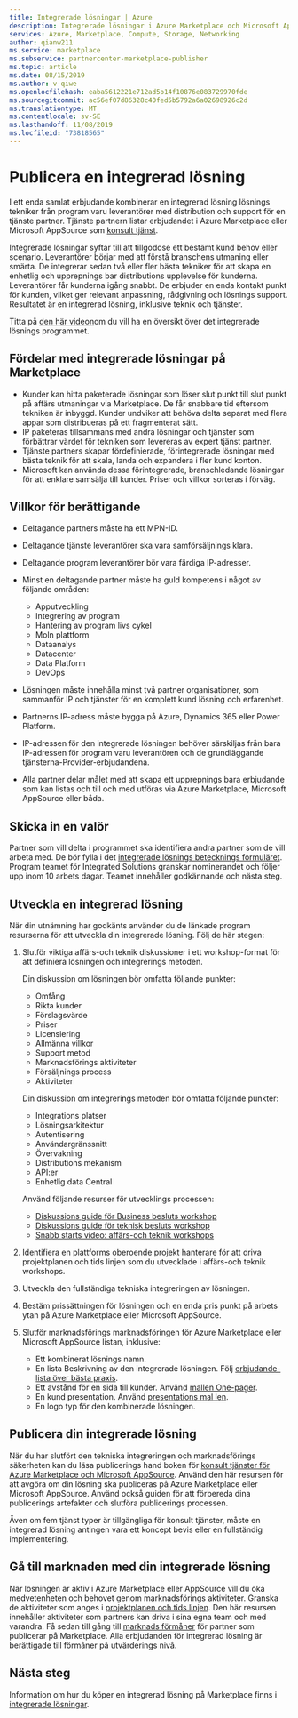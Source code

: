 ```yaml
---
title: Integrerade lösningar | Azure
description: Integrerade lösningar i Azure Marketplace och Microsoft AppSource
services: Azure, Marketplace, Compute, Storage, Networking
author: qianw211
ms.service: marketplace
ms.subservice: partnercenter-marketplace-publisher
ms.topic: article
ms.date: 08/15/2019
ms.author: v-qiwe
ms.openlocfilehash: eaba5612221e712ad5b14f10876e083729970fde
ms.sourcegitcommit: ac56ef07d86328c40fed5b5792a6a02698926c2d
ms.translationtype: MT
ms.contentlocale: sv-SE
ms.lasthandoff: 11/08/2019
ms.locfileid: "73818565"
---
```

# <a name="publish-an-integrated-solution"></a>Publicera en integrerad lösning

I ett enda samlat erbjudande kombinerar en integrerad lösning lösnings tekniker från program varu leverantörer med distribution och support för en tjänste partner. Tjänste partnern listar erbjudandet i Azure Marketplace eller Microsoft AppSource som [konsult tjänst](https://docs.microsoft.com/azure/marketplace/consulting-services).

Integrerade lösningar syftar till att tillgodose ett bestämt kund behov eller scenario. Leverantörer börjar med att förstå branschens utmaning eller smärta. De integrerar sedan två eller fler bästa tekniker för att skapa en enhetlig och upprepnings bar distributions upplevelse för kunderna. Leverantörer får kunderna igång snabbt. De erbjuder en enda kontakt punkt för kunden, vilket ger relevant anpassning, rådgivning och lösnings support. Resultatet är en integrerad lösning, inklusive teknik och tjänster.

Titta på [den här videon](https://aka.ms/AA5qos4)om du vill ha en översikt över det integrerade lösnings programmet.

## <a name="benefits-of-integrated-solutions-in-the-marketplace"></a>Fördelar med integrerade lösningar på Marketplace

* Kunder kan hitta paketerade lösningar som löser slut punkt till slut punkt på affärs utmaningar via Marketplace. De får snabbare tid eftersom tekniken är inbyggd. Kunder undviker att behöva delta separat med flera appar som distribueras på ett fragmenterat sätt.
* IP paketeras tillsammans med andra lösningar och tjänster som förbättrar värdet för tekniken som levereras av expert tjänst partner.
* Tjänste partners skapar fördefinierade, förintegrerade lösningar med bästa teknik för att skala, landa och expandera i fler kund konton.
* Microsoft kan använda dessa förintegrerade, branschledande lösningar för att enklare samsälja till kunder. Priser och villkor sorteras i förväg. 

## <a name="eligibility-criteria"></a>Villkor för berättigande

* Deltagande partners måste ha ett MPN-ID.
* Deltagande tjänste leverantörer ska vara samförsäljnings klara.
* Deltagande program leverantörer bör vara färdiga IP-adresser. 
* Minst en deltagande partner måste ha guld kompetens i något av följande områden:

    * Apputveckling
    * Integrering av program
    * Hantering av program livs cykel
    * Moln plattform
    * Dataanalys
    * Datacenter
    * Data Platform
    * DevOps

* Lösningen måste innehålla minst två partner organisationer, som sammanför IP och tjänster för en komplett kund lösning och erfarenhet.
* Partnerns IP-adress måste bygga på Azure, Dynamics 365 eller Power Platform.
* IP-adressen för den integrerade lösningen behöver särskiljas från bara IP-adressen för program varu leverantören och de grundläggande tjänsterna-Provider-erbjudandena.
* Alla partner delar målet med att skapa ett upprepnings bara erbjudande som kan listas och till och med utföras via Azure Marketplace, Microsoft AppSource eller båda.

## <a name="submit-a-nomination"></a>Skicka in en valör

Partner som vill delta i programmet ska identifiera andra partner som de vill arbeta med. De bör fylla i det [integrerade lösnings betecknings formuläret](https://aka.ms/AA5qicu). Program teamet för Integrated Solutions granskar nominerandet och följer upp inom 10 arbets dagar. Teamet innehåller godkännande och nästa steg. 

## <a name="develop-an-integrated-solution"></a>Utveckla en integrerad lösning 

När din utnämning har godkänts använder du de länkade program resurserna för att utveckla din integrerade lösning. Följ de här stegen: 

1. Slutför viktiga affärs-och teknik diskussioner i ett workshop-format för att definiera lösningen och integrerings metoden. 

    Din diskussion om lösningen bör omfatta följande punkter:
    * Omfång
    * Rikta kunder
    * Förslagsvärde
    * Priser
    * Licensiering
    * Allmänna villkor
    * Support metod
    * Marknadsförings aktiviteter
    * Försäljnings process
    * Aktiviteter

    Din diskussion om integrerings metoden bör omfatta följande punkter: 
    * Integrations platser
    * Lösningsarkitektur
    * Autentisering
    * Användargränssnitt
    * Övervakning
    * Distributions mekanism
    * API:er
    * Enhetlig data Central

    Använd följande resurser för utvecklings processen:

    * [Diskussions guide för Business besluts workshop](https://aka.ms/AA5qicx)
    * [Diskussions guide för teknisk besluts workshop](https://aka.ms/AA5qid1)
    * [Snabb starts video: affärs-och teknik workshops](https://aka.ms/AA5qos9)

1. Identifiera en plattforms oberoende projekt hanterare för att driva projektplanen och tids linjen som du utvecklade i affärs-och teknik workshops.

1. Utveckla den fullständiga tekniska integreringen av lösningen.

1. Bestäm prissättningen för lösningen och en enda pris punkt på arbets ytan på Azure Marketplace eller Microsoft AppSource.

1. Slutför marknadsförings marknadsföringen för Azure Marketplace eller Microsoft AppSource listan, inklusive:

    * Ett kombinerat lösnings namn.
    * En lista Beskrivning av den integrerade lösningen. Följ [erbjudande-lista över bästa praxis](https://docs.microsoft.com/azure/marketplace/gtm-offer-listing-best-practices).
    * Ett avstånd för en sida till kunder. Använd [mallen One-pager](https://aka.ms/AA5s08a).
    * En kund presentation. Använd [presentations mal len](https://aka.ms/AA5s7ql).
    * En logo typ för den kombinerade lösningen. 

## <a name="publish-your-integrated-solution"></a>Publicera din integrerade lösning 

När du har slutfört den tekniska integreringen och marknadsförings säkerheten kan du läsa publicerings hand boken för [konsult tjänster för Azure Marketplace och Microsoft AppSource](https://docs.microsoft.com/azure/marketplace/consulting-services). Använd den här resursen för att avgöra om din lösning ska publiceras på Azure Marketplace eller Microsoft AppSource. Använd också guiden för att förbereda dina publicerings artefakter och slutföra publicerings processen.

Även om fem tjänst typer är tillgängliga för konsult tjänster, måste en integrerad lösning antingen vara ett koncept bevis eller en fullständig implementering.

## <a name="go-to-market-with-your-integrated-solution"></a>Gå till marknaden med din integrerade lösning 

När lösningen är aktiv i Azure Marketplace eller AppSource vill du öka medvetenheten och behovet genom marknadsförings aktiviteter. Granska de aktiviteter som anges i [projektplanen och tids linjen](https://aka.ms/AA5qiuc). Den här resursen innehåller aktiviteter som partners kan driva i sina egna team och med varandra. Få sedan till gång till [marknads förmåner](https://docs.microsoft.com/azure/marketplace/gtm-your-marketplace-benefits#list-trial-and-consulting-benefits) för partner som publicerar på Marketplace. Alla erbjudanden för integrerad lösning är berättigade till förmåner på utvärderings nivå.

## <a name="next-steps"></a>Nästa steg

Information om hur du köper en integrerad lösning på Marketplace finns i [integrerade lösningar](https://docs.microsoft.com/azure/marketplace/integrated-solutions).
